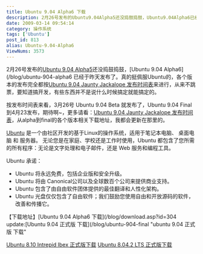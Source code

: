 ```yaml
---
title: Ubuntu 9.04 Alpha6 下载
description: 2月26号发布的Ubuntu9.04Alpha5还没捣鼓捣鼓，Ubuntu9.04Alpha6已经于昨天发布了。真的挺佩服Ubuntu的，各个版本的发布完全都按Ubuntu9.04JauntyJackalope发布时间表来进行，从来不跳票，要知道搞开发，有些东西并不是说什么时候搞定就能搞定的。按发布时间表来看，3月26号Ubuntu9.04Beta就发布了，Ubuntu9.04Final到4月23发布，期待啊~，更多请看：Ubuntu9.04JauntyJackalope发布时间表，从alpha到final的各个版本相关下载地址，我都会更新在那里的。
date: 2009-03-14 09:54:14
category: 操作系统
tags: ['Ubuntu']
post_id: 813
alias: Ubuntu-9.04-Alpha6
ViewNums: 3573
---
```


2月26号发布的[Ubuntu 9.04 Alpha5](/blog/ubuntu-904-alpha5html "ubuntu 904 alpha5 下载")还没捣鼓捣鼓，[Ubuntu 9.04 Alpha6](/blog/ubuntu-904-alpha6 已经于昨天发布了。真的挺佩服Ubuntu的，各个版本的发布完全都按[Ubuntu 9.04 Jaunty Jackalope 发布时间表](/blog/ubuntu-904-jaunty-jackalope-releaseschedule)来进行，从来不跳票，要知道搞开发，有些东西并不是说什么时候搞定就能搞定的。

按发布时间表来看，3月26号 Ubuntu 9.04 Beta 就发布了，Ubuntu 9.04 Final到4月23发布，期待啊~，更多请看：[Ubuntu 9.04 Jaunty Jackalope 发布时间表](/blog/ubuntu-904-jaunty-jackalope-releaseschedule)，从alpha到final的各个版本相关下载地址，我都会更新在那里的。

[Ubuntu](/tags/Ubuntu) 是一个由社区开发的基于Linux的操作系统，适用于笔记本电脑、 桌面电脑 和 服务器。 无论您是在家庭、学校还是工作时使用，Ubuntu 都包含了您所需的所有程序：无论是文字处理和电子邮件，还是 Web 服务和编程工具。

Ubuntu 承诺：

* Ubuntu 将永远免费，包括企业版和安全升级。
* Ubuntu 将由 Canonical公司以及全球数百个公司来提供商业支持。
* Ubuntu 包含了由自由软件团体提供的最佳翻译和人性化架构。
* Ubuntu 光盘仅仅包含了自由软件；我们鼓励您使用自由和开放源码的软件，改善和传播它。

【下载地址】[Ubuntu 9.04 Alpha6 下载](/blog/download.asp?id=304
update:[Ubuntu 9.04 正式版 下载](/blog/ubuntu-904-final "ubuntu 9.04 正式版 下载"

[Ubuntu 8.10 Intrepid Ibex 正式版下载](/blog/ubuntu-810-intrepid-ibex)
[Ubuntu 8.04.2 LTS 正式版下载](/blog/ubuntu-8042-lts)

